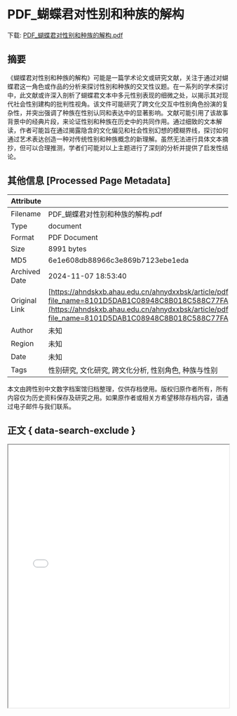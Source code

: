 # PDF_蝴蝶君对性别和种族的解构

<!-- tcd_download_link -->
下载: <a href="PDF_蝴蝶君对性别和种族的解构.pdf" download>PDF_蝴蝶君对性别和种族的解构.pdf</a>
<!-- tcd_download_link_end -->

## 摘要

<!-- tcd_abstract -->
《蝴蝶君对性别和种族的解构》可能是一篇学术论文或研究文献，关注于通过对蝴蝶君这一角色或作品的分析来探讨性别和种族的交叉性议题。在一系列的学术探讨中，此文献或许深入剖析了蝴蝶君文本中多元性别表现的细微之处，以揭示其对现代社会性别建构的批判性视角。该文件可能研究了跨文化交互中性别角色扮演的复杂性，并突出强调了种族在性别认同和表达中的显著影响。文献可能引用了该故事背景中的经典片段，来论证性别和种族在历史中的共同作用。通过细致的文本解读，作者可能旨在通过揭露隐含的文化偏见和社会性别幻想的模糊界线，探讨如何通过艺术表达创造一种对传统性别和种族概念的新理解。虽然无法进行具体文本摘抄，但可以合理推测，学者们可能对以上主题进行了深刻的分析并提供了启发性结论。

<!-- tcd_abstract_end -->

## 其他信息 [Processed Page Metadata]

| Attribute       | Value                                  |
|-----------------|----------------------------------------|
| Filename        | PDF_蝴蝶君对性别和种族的解构.pdf                             |
| Type            | document                                 |
| Format          | PDF Document                               |
| Size            | 8991 bytes                           |
| MD5             | 6e1e608db88966c3e869b7123ebe1eda                                  |
| Archived Date   | 2024-11-07 18:53:40                             |
| Original Link   | [https://ahndskxb.ahau.edu.cn/ahnydxxbsk/article/pdf/20090121?file_name=8101D5DAB1C08948C8B018C588C77FAB4A12DA43C2ABF4AC0C4ACCACD9025914A3325F7A3BF3A84558F63B1CADE3690FCD32161F63E48B734CABD65137CBD1C8&open_type=self](https://ahndskxb.ahau.edu.cn/ahnydxxbsk/article/pdf/20090121?file_name=8101D5DAB1C08948C8B018C588C77FAB4A12DA43C2ABF4AC0C4ACCACD9025914A3325F7A3BF3A84558F63B1CADE3690FCD32161F63E48B734CABD65137CBD1C8&open_type=self)                         |
| Author          | 未知                               |
| Region          | 未知                               |
| Date            | 未知                                 |
| Tags            | 性别研究, 文化研究, 跨文化分析, 性别角色, 种族与性别                                 |

本文由跨性别中文数字档案馆归档整理，仅供存档使用。版权归原作者所有，所有内容仅为历史资料保存及研究之用。如果原作者或相关方希望移除存档内容，请通过电子邮件与我们联系。

## 正文 { data-search-exclude }

<!-- tcd_main_text -->
<iframe src="../PDF_蝴蝶君对性别和种族的解构.pdf" width="100%" height="600px">
    <p>无法显示PDF，请下载查看。</p>
</iframe>
<!-- tcd_main_text_end -->

